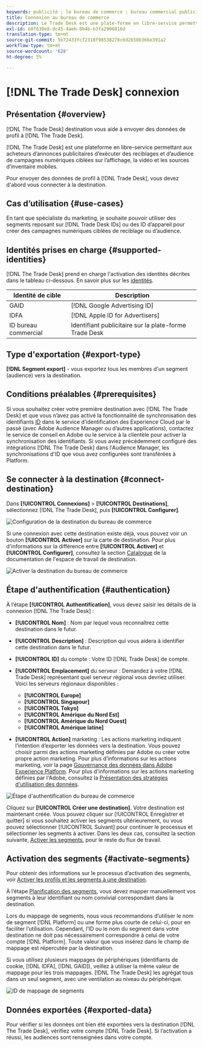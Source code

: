 ```yaml
---
keywords: publicité ; le bureau de commerce ; bureau commercial publicitaire
title: Connexion au bureau de commerce
description: Le Trade Desk est une plate-forme en libre-service permettant aux acheteurs d’annonces publicitaires d’exécuter des reciblages et d’audience de campagnes numériques ciblées à l’échelle de l’affichage, de la vidéo et des sources d’inventaire mobiles.
exl-id: b8f638e8-dc45-4aeb-8b4b-b3fa2906816d
translation-type: tm+mt
source-git-commit: 5b72433fcf2318f98538278c6d2650b366e391a2
workflow-type: tm+mt
source-wordcount: '628'
ht-degree: 5%

---
```


# [!DNL The Trade Desk] connexion

## Présentation {#overview}

[!DNL The Trade Desk] destination vous aide à envoyer des données de profil à  [!DNL The Trade Desk].

[!DNL The Trade Desk] est une plateforme en libre-service permettant aux acheteurs d’annonces publicitaires d’exécuter des reciblages et d’audience de campagnes numériques ciblées sur l’affichage, la vidéo et les sources d’inventaire mobiles.

Pour envoyer des données de profil à [!DNL Trade Desk], vous devez d&#39;abord vous connecter à la destination.

## Cas d’utilisation {#use-cases}

En tant que spécialiste du marketing, je souhaite pouvoir utiliser des segments reposant sur [!DNL Trade Desk IDs] ou des ID d’appareil pour créer des campagnes numériques ciblées de reciblage ou d’audience.

## Identités prises en charge {#supported-identities}

[!DNL The Trade Desk] prend en charge l&#39;activation des identités décrites dans le tableau ci-dessous. En savoir plus sur les [identités](/help/identity-service/namespaces.md).

| Identité de cible | Description |
|---|---|
| GAID | [!DNL Google Advertising ID] |
| IDFA | [!DNL Apple ID for Advertisers] |
| ID bureau commercial | Identifiant publicitaire sur la plate-forme Trade Desk |

## Type d&#39;exportation {#export-type}

**[!DNL Segment export]** - vous exportez tous les membres d&#39;un segment (audience) vers la destination.

## Conditions préalables {#prerequisites}

Si vous souhaitez créer votre première destination avec [!DNL The Trade Desk] et que vous n’avez pas activé la fonctionnalité de synchronisation des identifiants [ID](https://experienceleague.adobe.com/docs/id-service/using/id-service-api/methods/idsync.html) dans le service d’identification des Experience Cloud par le passé (avec Adobe Audience Manager ou d’autres applications), contactez le service de conseil en Adobe ou le service à la clientèle pour activer la synchronisation des identifiants. Si vous aviez précédemment configuré des intégrations [!DNL The Trade Desk] dans l&#39;Audience Manager, les synchronisations d&#39;ID que vous avez configurées sont transférées à Platform.

## Se connecter à la destination {#connect-destination}

Dans **[!UICONTROL Connexions]** > **[!UICONTROL Destinations]**, sélectionnez [!DNL The Trade Desk], puis **[!UICONTROL Configurer]**.

![Configuration de la destination du bureau de commerce](../../assets/catalog/advertising/tradedesk/configure.png)

Si une connexion avec cette destination existe déjà, vous pouvez voir un bouton **[!UICONTROL Activer]** sur la carte de destination. Pour plus d&#39;informations sur la différence entre **[!UICONTROL Activer]** et **[!UICONTROL Configurer]**, consultez la section [Catalogue](../../ui/destinations-workspace.md#catalog) de la documentation de l&#39;espace de travail de destination.

![Activer la destination du bureau de commerce](../../assets/catalog/advertising/tradedesk/activate.png)

## Étape d&#39;authentification {#authentication}

À l’étape **[!UICONTROL Authentification]**, vous devez saisir les détails de la connexion [!DNL The Trade Desk] :

* **[!UICONTROL Nom]** : Nom par lequel vous reconnaîtrez cette destination dans le futur.
* **[!UICONTROL Description]** : Description qui vous aidera à identifier cette destination dans le futur.
* **[!UICONTROL ID]** du compte : Votre ID [!DNL Trade Desk] de compte.
* **[!UICONTROL Emplacement]** du serveur : Demandez à votre  [!DNL Trade Desk] représentant quel serveur régional vous devriez utiliser. Voici les serveurs régionaux disponibles :

   * **[!UICONTROL Europe]**
   * **[!UICONTROL Singapour]**
   * **[!UICONTROL Tokyo]**
   * **[!UICONTROL Amérique du Nord Est]**
   * **[!UICONTROL Amérique du Nord Ouest]**
   * **[!UICONTROL Amérique latine]**

* **[!UICONTROL Action]** marketing : Les actions marketing indiquent l’intention d’exporter les données vers la destination. Vous pouvez choisir parmi des actions marketing définies par Adobe ou créer votre propre action marketing. Pour plus d’informations sur les actions marketing, voir la page [Gouvernance des données dans Adobe Experience Platform](../../../data-governance/policies/overview.md). Pour plus d&#39;informations sur les actions marketing définies par l&#39;Adobe, consultez la [Présentation des stratégies d&#39;utilisation des données](../../../data-governance/policies/overview.md).

![Étape d&#39;authentification du bureau de commerce](../../assets/catalog/advertising/tradedesk/authenticate.png)

Cliquez sur **[!UICONTROL Créer une destination]**. Votre destination est maintenant créée. Vous pouvez cliquer sur [!UICONTROL Enregistrer et quitter] si vous souhaitez activer les segments ultérieurement, ou vous pouvez sélectionner [!UICONTROL Suivant] pour continuer le processus et sélectionner les segments à activer. Dans les deux cas, consultez la section suivante, [Activer les segments](#activate-segments), pour le reste du flux de travail.

## Activation des segments {#activate-segments}

Pour obtenir des informations sur le processus d’activation des segments, voir [Activer les profils et les segments à une destination](../../ui/activate-destinations.md#select-attributes).

À l’étape [Planification des segments](../../ui/activate-destinations.md#segment-schedule), vous devez mapper manuellement vos segments à leur identifiant ou nom convivial correspondant dans la destination.

Lors du mappage de segments, nous vous recommandons d’utiliser le nom de segment [!DNL Platform] ou une forme plus courte de celui-ci, pour en faciliter l’utilisation. Cependant, l’ID ou le nom du segment dans votre destination ne doit pas nécessairement correspondre à celui de votre compte [!DNL Platform]. Toute valeur que vous insérez dans le champ de mappage est répercutée par la destination.

Si vous utilisez plusieurs mappages de périphériques (identifiants de cookie, [!DNL IDFA], [!DNL GAID]), veillez à utiliser la même valeur de mappage pour les trois mappages. [!DNL The Trade Desk] les agrégat tous dans un seul segment, avec une ventilation au niveau du périphérique.

![ID de mappage de segments](../../assets/common/segment-mapping-id.png)

## Données exportées {#exported-data}

Pour vérifier si les données ont bien été exportées vers la destination [!DNL The Trade Desk], vérifiez votre compte [!DNL Trade Desk]. Si l’activation a réussi, les audiences sont renseignées dans votre compte.
